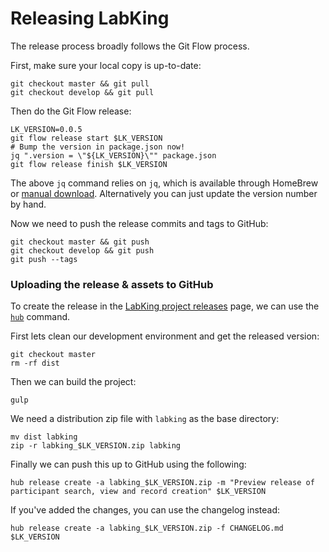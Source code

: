 # Releasing LabKing

The release process broadly follows the Git Flow process.

First, make sure your local copy is up-to-date:

```
git checkout master && git pull
git checkout develop && git pull
```

Then do the Git Flow release:

```
LK_VERSION=0.0.5
git flow release start $LK_VERSION
# Bump the version in package.json now!
jq ".version = \"${LK_VERSION}\"" package.json
git flow release finish $LK_VERSION
```

The above `jq` command relies on `jq`, which is available through HomeBrew or [manual download](http://stedolan.github.io/jq/download/). Alternatively you can just update the version number by hand.

Now we need to push the release commits and tags to GitHub:

```
git checkout master && git push
git checkout develop && git push
git push --tags
```

### Uploading the release & assets to GitHub

To create the release in the [LabKing project releases](https://github.com/spikeheap/labking/releases) page, we can use the [`hub`](https://github.com/github/hub) command.

First lets clean our development environment and get the released version:

```
git checkout master
rm -rf dist
```

Then we can build the project:

```
gulp
```

We need a distribution zip file with `labking` as the base directory:

```
mv dist labking
zip -r labking_$LK_VERSION.zip labking
```

Finally we can push this up to GitHub using the following:

```
hub release create -a labking_$LK_VERSION.zip -m "Preview release of participant search, view and record creation" $LK_VERSION
```

If you've added the changes, you can use the changelog instead:

```
hub release create -a labking_$LK_VERSION.zip -f CHANGELOG.md $LK_VERSION
```

